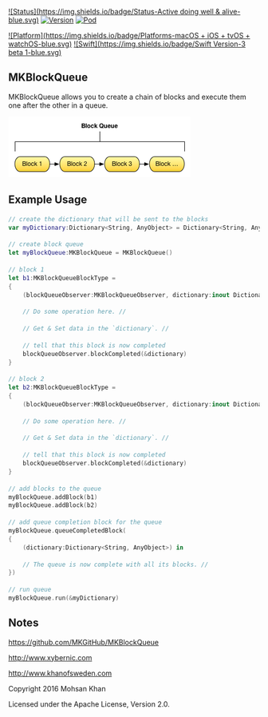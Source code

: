 [![Status](https://img.shields.io/badge/Status-Active doing well & alive-blue.svg)](https://github.com/MKGitHub/MKBlockQueue)
[![Version](https://img.shields.io/badge/Version-1.0.1-blue.svg)](https://github.com/MKGitHub/MKBlockQueue)
[![Pod](https://img.shields.io/badge/pod-1.0.1-blue.svg)](https://github.com/MKGitHub/MKBlockQueue)

[![Platform](https://img.shields.io/badge/Platforms-macOS + iOS + tvOS + watchOS-blue.svg)](https://github.com/MKGitHub/MKBlockQueue)
[![Swift](https://img.shields.io/badge/Swift Version-3 beta 1-blue.svg)](https://github.com/MKGitHub/MKBlockQueue)


MKBlockQueue
------
MKBlockQueue allows you to create a chain of blocks and execute them one after the other in a queue.

![Image of MKBlockQueue](https://github.com/MKGitHub/MKBlockQueue/blob/master/MKBlockQueue.png)


Example Usage
------
```swift
// create the dictionary that will be sent to the blocks
var myDictionary:Dictionary<String, AnyObject> = Dictionary<String, AnyObject>()

// create block queue
let myBlockQueue:MKBlockQueue = MKBlockQueue()

// block 1
let b1:MKBlockQueueBlockType =
{
    (blockQueueObserver:MKBlockQueueObserver, dictionary:inout Dictionary<String, AnyObject>) in

    // Do some operation here. //
 
    // Get & Set data in the `dictionary`. //

    // tell that this block is now completed
    blockQueueObserver.blockCompleted(&dictionary)
}

// block 2
let b2:MKBlockQueueBlockType =
{
    (blockQueueObserver:MKBlockQueueObserver, dictionary:inout Dictionary<String, AnyObject>) in

    // Do some operation here. //
 
    // Get & Set data in the `dictionary`. //

    // tell that this block is now completed
    blockQueueObserver.blockCompleted(&dictionary)
}

// add blocks to the queue
myBlockQueue.addBlock(b1)
myBlockQueue.addBlock(b2)

// add queue completion block for the queue
myBlockQueue.queueCompletedBlock(
{
    (dictionary:Dictionary<String, AnyObject>) in

    // The queue is now complete with all its blocks. //
})

// run queue
myBlockQueue.run(&myDictionary)
```


Notes
------
   https://github.com/MKGitHub/MKBlockQueue

   http://www.xybernic.com

   http://www.khanofsweden.com

   Copyright 2016 Mohsan Khan

   Licensed under the Apache License, Version 2.0.

